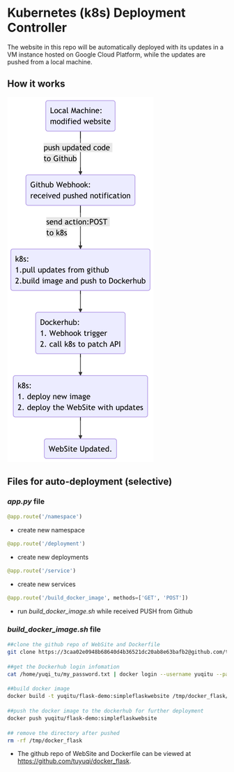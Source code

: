 # Kubernetes (k8s) Deployment Controller

The website in this repo will be automatically deployed with its updates in a VM instance hosted on Google Cloud Platform, while the updates are pushed from a local machine.

## How it works
![](assets/README-9132d42c.png)

## Files for auto-deployment (selective)
### *app.py* file

```python
@app.route('/namespace')
```
* create new namespace

```python
@app.route('/deployment')
```
* create new deployments

```python
@app.route('/service')
```
* create new services

```python
@app.route('/build_docker_image', methods=['GET', 'POST'])
```
* run *build_docker_image.sh* while received PUSH from Github

### *build_docker_image.sh* file

```sh
##clone the github repo of WebSite and Dockerfile
git clone https://3caa02e0948b68640d4b36521dc20ab8e63bafb2@github.com/tuyuqi/docker_flask.git /tmp/docker_flask

##get the Dockerhub login infomation
cat /home/yuqi_tu/my_password.txt | docker login --username yuqitu --password-stdin

##build docker image
docker build -t yuqitu/flask-demo:simpleflaskwebsite /tmp/docker_flask/

##push the docker image to the dockerhub for further deployment
docker push yuqitu/flask-demo:simpleflaskwebsite

## remove the directory after pushed
rm -rf /tmp/docker_flask
```

* The github repo of WebSite and Dockerfile can be viewed at https://github.com/tuyuqi/docker_flask.
